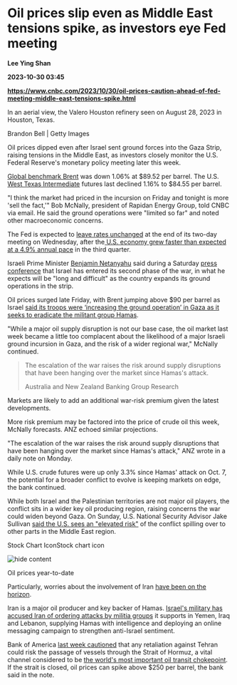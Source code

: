# Oil prices slip even as Middle East tensions spike, as investors eye Fed meeting
**Lee Ying Shan**

**2023-10-30 03:45**

**https://www.cnbc.com/2023/10/30/oil-prices-caution-ahead-of-fed-meeting-middle-east-tensions-spike.html**

In an aerial view, the Valero Houston refinery seen on August 28, 2023 in Houston, Texas.

Brandon Bell | Getty Images

Oil prices dipped even after Israel sent ground forces into the Gaza Strip, raising tensions in the Middle East, as investors closely monitor the U.S. Federal Reserve's monetary policy meeting later this week.

[Global benchmark Brent](https://www.cnbc.com/quotes/@LCO.1/) was down 1.06% at $89.52 per barrel. The U.S. [West Texas Intermediate](https://www.cnbc.com/quotes/@CL.1/) futures last declined 1.16% to $84.55 per barrel.

"I think the market had priced in the incursion on Friday and tonight is more 'sell the fact,'" Bob McNally, president of Rapidan Energy Group, told CNBC via email. He said the ground operations were "limited so far" and noted other macroeconomic concerns.

The Fed is expected to [leave rates unchanged](https://www.cnbc.com/2023/10/27/federal-reserve-may-not-hike-interest-rates-what-that-means-for-you.html) at the end of its two-day meeting on Wednesday, after the[ U.S. economy grew faster than expected at a 4.9% annual pace](https://www.cnbc.com/2023/10/26/us-gdp-grew-at-a-4point9percent-annual-pace-in-the-third-quarter-better-than-expected.html) in the third quarter.

Israeli Prime Minister [Benjamin Netanyahu](https://www.cnbc.com/benjamin-netanyahu/) said during a Saturday [press conference](https://www.youtube.com/watch?v=lIPkoDk6isc) that Israel has entered its second phase of the war, in what he expects will be "long and difficult" as the country expands its ground operations in the strip.

Oil prices surged late Friday, with Brent jumping above $90 per barrel as Israel [said its troops were ‘increasing the ground operation’ in Gaza as it seeks to eradicate the militant group Hamas](https://www.cnbc.com/2023/10/28/israel-hamas-war-gaza-live-updates.html).

"While a major oil supply disruption is not our base case, the oil market last week became a little too complacent about the likelihood of a major Israeli ground incursion in Gaza, and the risk of a wider regional war," McNally continued.

> The escalation of the war raises the risk around supply disruptions that have been hanging over the market since Hamas's attack.
> 
> Australia and New Zealand Banking Group Research

Markets are likely to add an additional war-risk premium given the latest developments.

More risk premium may be factored into the price of crude oil this week, McNally forecasts. ANZ echoed similar projections.

"The escalation of the war raises the risk around supply disruptions that have been hanging over the market since Hamas's attack," ANZ wrote in a daily note on Monday.

While U.S. crude futures were up only 3.3% since Hamas' attack on Oct. 7, the potential for a broader conflict to evolve is keeping markets on edge, the bank continued.

While both Israel and the Palestinian territories are not major oil players, the conflict sits in a wider key oil producing region, raising concerns the war could widen beyond Gaza. On Sunday, U.S. National Security Advisor Jake Sullivan [said the U.S. sees an "elevated risk"](https://www.cbsnews.com/news/national-security-adviser-jake-sullivan-face-the-nation-transcript-10-29-2023/) of the conflict spilling over to other parts in the Middle East region.

Stock Chart IconStock chart icon

![hide content](https://static-redesign.cnbcfm.com/dist/a54b41835a8b60db28c2.svg)

Oil prices year-to-date

Particularly, worries about the involvement of Iran [have been on the horizon](https://www.cnbc.com/2023/10/09/brent-wti-prices-jump-after-hamas-attack-on-israel.html).

Iran is a major oil producer and key backer of Hamas. [Israel's military has accused Iran of ordering attacks by militia groups](https://www.cnbc.com/2023/10/25/israel-hamas-war-updates-and-latest-news-on-gaza-conflict.html) it supports in Yemen, Iraq and Lebanon, supplying Hamas with intelligence and deploying an online messaging campaign to strengthen anti-Israel sentiment.

Bank of America [last week cautioned](https://www.cnbc.com/2023/10/25/how-oil-could-spike-to-150-even-250-if-israel-gaza-war-escalates.html) that any retaliation against Tehran could risk the passage of vessels through the Strait of Hormuz, a vital channel considered to be [the world's most important oil transit chokepoint](https://www.eia.gov/todayinenergy/detail.php?id=39932#). If the strait is closed, oil prices can spike above $250 per barrel, the bank said in the note.